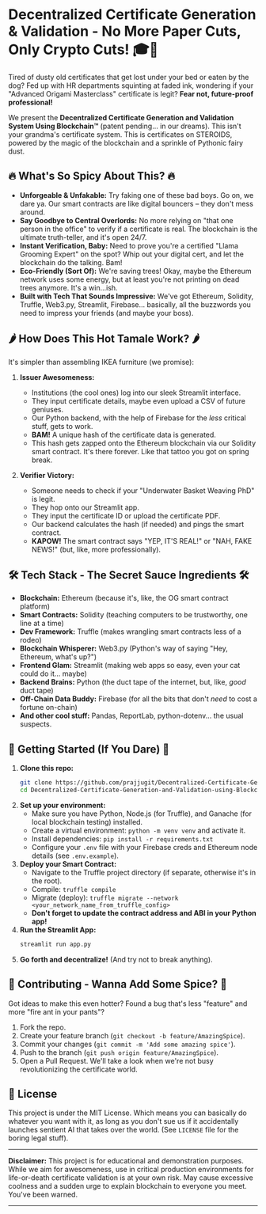 # Decentralized Certificate Generation & Validation - No More Paper Cuts, Only Crypto Cuts! 🎓🔗



Tired of dusty old certificates that get lost under your bed or eaten by the dog? Fed up with HR departments squinting at faded ink, wondering if your "Advanced Origami Masterclass" certificate is legit? **Fear not, future-proof professional!**

We present the **Decentralized Certificate Generation and Validation System Using Blockchain™** (patent pending... in our dreams). This isn't your grandma's certificate system. This is certificates on STEROIDS, powered by the magic of the blockchain and a sprinkle of Pythonic fairy dust.

## 🔥 What's So Spicy About This? 🔥

*   **Unforgeable & Unfakable:** Try faking one of these bad boys. Go on, we dare ya. Our smart contracts are like digital bouncers – they don't mess around.
*   **Say Goodbye to Central Overlords:** No more relying on "that one person in the office" to verify if a certificate is real. The blockchain is the ultimate truth-teller, and it's open 24/7.
*   **Instant Verification, Baby:** Need to prove you're a certified "Llama Grooming Expert" on the spot? Whip out your digital cert, and let the blockchain do the talking. Bam!
*   **Eco-Friendly (Sort Of):** We're saving trees! Okay, maybe the Ethereum network uses some energy, but at least you're not printing on dead trees anymore. It's a win...ish.
*   **Built with Tech That Sounds Impressive:** We've got Ethereum, Solidity, Truffle, Web3.py, Streamlit, Firebase... basically, all the buzzwords you need to impress your friends (and maybe your boss).

## 🌶️ How Does This Hot Tamale Work? 🌶️

It's simpler than assembling IKEA furniture (we promise):

1.  **Issuer Awesomeness:**
    *   Institutions (the cool ones) log into our sleek Streamlit interface.
    *   They input certificate details, maybe even upload a CSV of future geniuses.
    *   Our Python backend, with the help of Firebase for the *less* critical stuff, gets to work.
    *   **BAM!** A unique hash of the certificate data is generated.
    *   This hash gets zapped onto the Ethereum blockchain via our Solidity smart contract. It's there forever. Like that tattoo you got on spring break.

2.  **Verifier Victory:**
    *   Someone needs to check if your "Underwater Basket Weaving PhD" is legit.
    *   They hop onto our Streamlit app.
    *   They input the certificate ID or upload the certificate PDF.
    *   Our backend calculates the hash (if needed) and pings the smart contract.
    *   **KAPOW!** The smart contract says "YEP, IT'S REAL!" or "NAH, FAKE NEWS!" (but, like, more professionally).

## 🛠️ Tech Stack - The Secret Sauce Ingredients 🛠️

*   **Blockchain:** Ethereum (because it's, like, the OG smart contract platform)
*   **Smart Contracts:** Solidity (teaching computers to be trustworthy, one line at a time)
*   **Dev Framework:** Truffle (makes wrangling smart contracts less of a rodeo)
*   **Blockchain Whisperer:** Web3.py (Python's way of saying "Hey, Ethereum, what's up?")
*   **Frontend Glam:** Streamlit (making web apps so easy, even your cat could do it... maybe)
*   **Backend Brains:** Python (the duct tape of the internet, but, like, *good* duct tape)
*   **Off-Chain Data Buddy:** Firebase (for all the bits that don't *need* to cost a fortune on-chain)
*   **And other cool stuff:** Pandas, ReportLab, python-dotenv... the usual suspects.

## 🚀 Getting Started (If You Dare) 🚀

1.  **Clone this repo:**
    ```bash
    git clone https://github.com/prajjugit/Decentralized-Certificate-Generation-and-Validation-using-Blockchain.git
    cd Decentralized-Certificate-Generation-and-Validation-using-Blockchain
    ```
2.  **Set up your environment:**
    *   Make sure you have Python, Node.js (for Truffle), and Ganache (for local blockchain testing) installed.
    *   Create a virtual environment: `python -m venv venv` and activate it.
    *   Install dependencies: `pip install -r requirements.txt`
    *   Configure your `.env` file with your Firebase creds and Ethereum node details (see `.env.example`).
3.  **Deploy your Smart Contract:**
    *   Navigate to the Truffle project directory (if separate, otherwise it's in the root).
    *   Compile: `truffle compile`
    *   Migrate (deploy): `truffle migrate --network <your_network_name_from_truffle_config>`
    *   **Don't forget to update the contract address and ABI in your Python app!**
4.  **Run the Streamlit App:**
    ```bash
    streamlit run app.py
    ```
5.  **Go forth and decentralize!** (And try not to break anything).

## 🤝 Contributing - Wanna Add Some Spice? 🤝

Got ideas to make this even hotter? Found a bug that's less "feature" and more "fire ant in your pants"?
1.  Fork the repo.
2.  Create your feature branch (`git checkout -b feature/AmazingSpice`).
3.  Commit your changes (`git commit -m 'Add some amazing spice'`).
4.  Push to the branch (`git push origin feature/AmazingSpice`).
5.  Open a Pull Request. We'll take a look when we're not busy revolutionizing the certificate world.

## 📜 License

This project is under the MIT License. Which means you can basically do whatever you want with it, as long as you don't sue us if it accidentally launches sentient AI that takes over the world. (See `LICENSE` file for the boring legal stuff).

---

**Disclaimer:** This project is for educational and demonstration purposes. While we aim for awesomeness, use in critical production environments for life-or-death certificate validation is at your own risk. May cause excessive coolness and a sudden urge to explain blockchain to everyone you meet. You've been warned.

---
